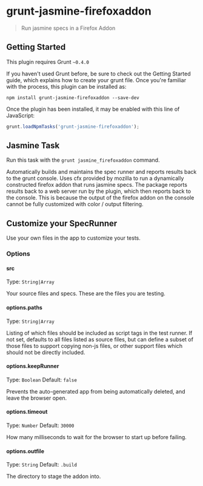 # grunt-jasmine-firefoxaddon

> Run jasmine specs in a Firefox Addon


Getting Started
---------------

This plugin requires Grunt ```~0.4.0```

If you haven't used Grunt before, be sure to check out the Getting Started guide, which explains how to create your grunt file.
Once you're familiar with the process, this plugin can be installed as:

```shell
npm install grunt-jasmine-firefoxaddon --save-dev
```

Once the plugin has been installed, it may be enabled with this line of JavaScript:
```javascript
grunt.loadNpmTasks('grunt-jasmine-firefoxaddon');
```

Jasmine Task
------------

Run this task with the ```grunt jasmine_firefoxaddon``` command.

Automatically builds and maintains the spec runner and reports results back to the grunt console.
Uses cfx provided by mozilla to run a dynamically constructed firefox addon that runs jasmine
specs. The package reports results back to a web server run by the plugin, which then reports
back to the console. This is because the output of the firefox addon on the console cannot be
fully customized with color / output filtering.

Customize your SpecRunner
-------------------------

Use your own files in the app to customize your tests. 


### Options

#### src
Type: `String|Array`

Your source files and specs. These are the files you are testing.

#### options.paths
Type: `String|Array`

Listing of which files should be included as script tags in the test runner. If not set, defaults
to all files listed as source files, but can define a subset of those files to support copying
non-js files, or other support files which should not be directly included.

#### options.keepRunner
Type: `Boolean`
Default: `false`

Prevents the auto-generated app from being automatically deleted, and leave the browser open.

#### options.timeout
Type: `Number`
Default: `30000`

How many milliseconds to wait for the browser to start up before failing.

#### options.outfile
Type: `String`
Default: `.build`

The directory to stage the addon into.
